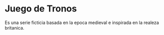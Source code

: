 # Juego de Tronos
 Es una serie ficticia basada en la epoca medieval e inspirada en la realeza britanica.
